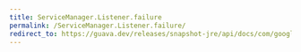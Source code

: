 ```yaml
---
title: ServiceManager.Listener.failure
permalink: /ServiceManager.Listener.failure/
redirect_to: https://guava.dev/releases/snapshot-jre/api/docs/com/google/common/util/concurrent/ServiceManager.Listener.html#failure-com.google.common.util.concurrent.Service-
---
```

